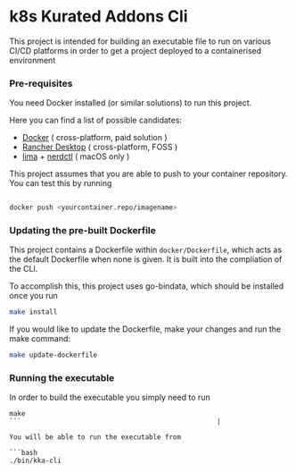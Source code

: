 # k8s Kurated Addons Cli

This project is intended for building an executable file to run on various CI/CD platforms in order to get a project deployed to a containerised environment

### Pre-requisites

You need Docker installed (or similar solutions) to run this project.

Here you can find a list of possible candidates:

- [Docker](https://docs.docker.com/engine/install/) ( cross-platform, paid solution )
- [Rancher Desktop](https://rancherdesktop.io/) ( cross-platform, FOSS )
- [lima](https://github.com/lima-vm/lima) + [nerdctl](https://github.com/containerd/nerdctl) ( macOS only )


This project assumes that you are able to push to your container repository. You can test this by running

```bash

docker push <yourcontainer.repo/imagename>
```

### Updating the pre-built Dockerfile

This project contains a Dockerfile within `docker/Dockerfile`, which acts as the default Dockerfile when none is given. It is built into the compliation of the CLI.

To accomplish this, this project uses go-bindata, which should be installed once you run

``` bash
make install
```

If you would like to update the Dockerfile, make your changes and run the make command:

```bash
make update-dockerfile
```

### Running the executable

In order to build the executable you simply need to run 

```
make
```                                                 |

You will be able to run the executable from 

```bash
./bin/kka-cli
```